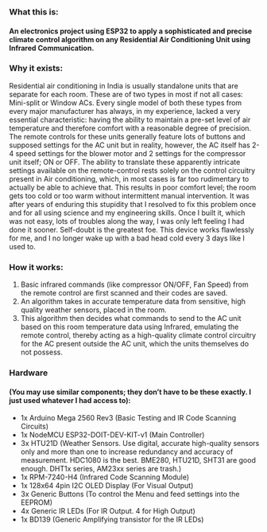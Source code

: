 
### What this is:

#### An electronics project using ESP32 to apply a sophisticated and precise climate control algorithm on any Residential Air Conditioning Unit using Infrared Communication.

### Why it exists:

Residential air conditioning in India is usually standalone units that are separate for each room. These are of two types in most if not all cases: Mini-split or Window ACs. Every single model of both these types from every major manufacturer has always, in my experience, lacked a very essential characteristic: having the ability to maintain a pre-set level of air temperature and therefore comfort with a reasonable degree of precision. The remote controls for these units generally feature lots of buttons and supposed settings for the AC unit but in reality, however, the AC itself has 2-4 speed settings for the blower motor and 2 settings for the compressor unit itself; ON or OFF. The ability to translate these apparently intricate settings available on the remote-control rests solely on the control circuitry present in Air conditioning, which, in most cases is far too rudimentary to actually be able to achieve that. This results in poor comfort level; the room gets too cold or too warm without intermittent manual intervention. It was after years of enduring this stupidity that I resolved to fix this problem once and for all using science and my engineering skills. Once I built it, which was not easy, lots of troubles along the way, I was only left feeling I had done it sooner. Self-doubt is the greatest foe. This device works flawlessly for me, and I no longer wake up with a bad head cold every 3 days like I used to.

### How it works:

1. Basic infrared commands (like compressor ON/OFF, Fan Speed) from the remote control are first scanned and their codes are saved. 
2. An algorithm takes in accurate temperature data from sensitive, high quality weather sensors, placed in the room.
3. This algorithm then decides what commands to send to the AC unit based on this room temperature data using Infrared, emulating the remote control, thereby acting as a high-quality climate control circuitry for the AC present outside the AC unit, which the units themselves do not possess.

### Hardware 

#### (You may use similar components; they don’t have to be these exactly. I just used whatever I had access to):

- 1x Arduino Mega 2560 Rev3 (Basic Testing and IR Code Scanning Circuits)
- 1x NodeMCU ESP32-DOIT-DEV-KIT-v1 (Main Controller)
- 3x HTU21D (Weather Sensors. Use digital, accurate high-quality sensors only and more than one to increase redundancy and accuracy of measurement. HDC1080 is the best. BME280, HTU21D, SHT31 are good enough. DHT1x series, AM23xx series are trash.)
- 1x RPM-7240-H4 (Infrared Code Scanning Module)
- 1x 128x64 4pin I2C OLED Display (For Visual Output)
- 3x Generic Buttons (To control the Menu and feed settings into the EEPROM)
- 4x Generic IR LEDs (For IR Output. 4 for High Output)
- 1x BD139 (Generic Amplifying transistor for the IR LEDs)
